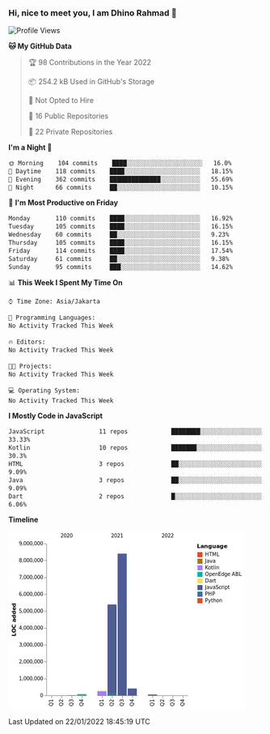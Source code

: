 ### Hi, nice to meet you, I am Dhino Rahmad 👋
<!--START_SECTION:waka-->
![Profile Views](http://img.shields.io/badge/Profile%20Views-7-blue)

**🐱 My GitHub Data** 

> 🏆 98 Contributions in the Year 2022
 > 
> 📦 254.2 kB Used in GitHub's Storage 
 > 
> 🚫 Not Opted to Hire
 > 
> 📜 16 Public Repositories 
 > 
> 🔑 22 Private Repositories  
 > 
**I'm a Night 🦉** 

```text
🌞 Morning    104 commits    ████░░░░░░░░░░░░░░░░░░░░░   16.0% 
🌆 Daytime    118 commits    ████░░░░░░░░░░░░░░░░░░░░░   18.15% 
🌃 Evening    362 commits    ██████████████░░░░░░░░░░░   55.69% 
🌙 Night      66 commits     ██░░░░░░░░░░░░░░░░░░░░░░░   10.15%

```
📅 **I'm Most Productive on Friday** 

```text
Monday       110 commits    ████░░░░░░░░░░░░░░░░░░░░░   16.92% 
Tuesday      105 commits    ████░░░░░░░░░░░░░░░░░░░░░   16.15% 
Wednesday    60 commits     ██░░░░░░░░░░░░░░░░░░░░░░░   9.23% 
Thursday     105 commits    ████░░░░░░░░░░░░░░░░░░░░░   16.15% 
Friday       114 commits    ████░░░░░░░░░░░░░░░░░░░░░   17.54% 
Saturday     61 commits     ██░░░░░░░░░░░░░░░░░░░░░░░   9.38% 
Sunday       95 commits     ███░░░░░░░░░░░░░░░░░░░░░░   14.62%

```


📊 **This Week I Spent My Time On** 

```text
⌚︎ Time Zone: Asia/Jakarta

💬 Programming Languages: 
No Activity Tracked This Week

🔥 Editors: 
No Activity Tracked This Week

🐱‍💻 Projects: 
No Activity Tracked This Week

💻 Operating System: 
No Activity Tracked This Week

```

**I Mostly Code in JavaScript** 

```text
JavaScript               11 repos            ████████░░░░░░░░░░░░░░░░░   33.33% 
Kotlin                   10 repos            ███████░░░░░░░░░░░░░░░░░░   30.3% 
HTML                     3 repos             ██░░░░░░░░░░░░░░░░░░░░░░░   9.09% 
Java                     3 repos             ██░░░░░░░░░░░░░░░░░░░░░░░   9.09% 
Dart                     2 repos             █░░░░░░░░░░░░░░░░░░░░░░░░   6.06%

```


**Timeline**

![Chart not found](https://raw.githubusercontent.com/Dhino12/Dhino12/master/charts/bar_graph.png) 


 Last Updated on 22/01/2022 18:45:19 UTC
<!--END_SECTION:waka-->
 
